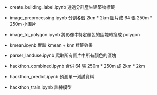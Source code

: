- create_building_label.ipynb
    透過分群產生建築物標籤

- image_preprocessing.ipynb
    分割各個 2km * 2km 圖片成 64 張 250m * 250m 小圖片

- image_to_polygon.ipynb
    將影像中特定顏色的區塊轉換成 polygon

- kmean.ipynb
    實驗 kmean + knn 標籤效果

- parser_landuse.ipynb
    爬取所有圖片中所有顏色的區塊

- hackthon_combined.ipynb
    合併 64 張 250m * 250m 成 2km * 2km

- hackthon_predict.ipynb
    預測單一測試資料

- hackthon_train.ipynb
    訓練模型
